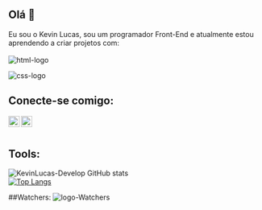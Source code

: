 ## Olá 👋

Eu sou o Kevin Lucas, sou um programador Front-End e atualmente estou aprendendo a criar projetos com:
<br>
<br>
<img src="https://img.shields.io/badge/HTML5-E34F26?style=for-the-badge&logo=html5&logoColor=white" alt="html-logo" />

<img src="https://img.shields.io/badge/CSS3-1572B6?style=for-the-badge&logo=css3&logoColor=white" alt="css-logo" />

## Conecte-se comigo:

<a href="https://www.instagram.com/KevinLuca.s/">
<img align="left" alt="icone do instagram uma camera dentro de um quadrado" width="22px" src="https://cdn.jsdelivr.net/npm/simple-icons@v3/icons/instagram.svg" />
</a>
<a href="https://www.linkedin.com/in/kevinlucas-dev/">
<img align="left" alt="LinkedIn" width="22px" src="https://cdn.jsdelivr.net/npm/simple-icons@v3/icons/linkedin.svg" />
</a>

<br>
<br>

## Tools:

![KevinLucas-Develop GitHub stats](https://github-readme-stats.vercel.app/api?username=KevinLucas-Develop&show_icons=true&theme=transparent)
<br>
[![Top Langs](https://github-readme-stats.vercel.app/api/top-langs/?username=KevinLucas-Develop)](https://github.com/anuraghazra/github-readme-stats)

##Watchers:
<img src="https://img.shields.io/github/watchers/{KevinLucas-Develop}/{repo-name}.svg" alt="logo-Watchers">


